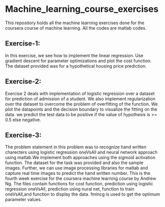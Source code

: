# Machine_learning_course_exercises
This repository holds all the machine learning exercises done for the coursera course of machine learning.
All the codes are matlab codes.

## Exercise-1:
In this exercise, we see how to implement the linear regression. Use gradient descent for parameter optimizations and plot the cost function.
The dataset provided was for a hypothetical housing price prediction.

## Exercise-2:
Exercise 2 deals with implementation of logistic regression over a dataset for prediction of admission of a student. We also implement regularization over the dataset to overcome the problem of overfitting of the function. We plot the datapoints and the decision boundary to visualize the fitting on the data.
we predict the test data to be positive if the value of hypothesis is >= 0.5 else negative.


## Exercise-3:
The problem statement in this problem was to recognize hand written charecters using logistic regression oneVsAll and neural network approach using matlab.We implement both approaches using the sigmoid activation function. The dataset for the task was provided and also the sample images. Further, we can use image processing libraries for matlab and capture real time images to predict the hand written number. This is the fourth week exercise for the coursera machine learning course by Andrew Ng. The files contain functions for cost function, prediction using logistic regression oneVsAll, prediction using nural net, function to train oneVsAll,and function to display the data. fmincg is used to get the optimum parameter values.

